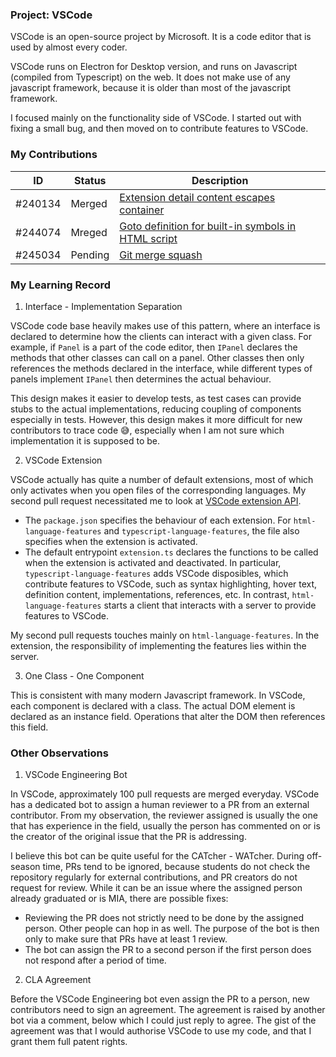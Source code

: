 ### Project: VSCode

VSCode is an open-source project by Microsoft. It is a code editor that is used by almost every coder.

VSCode runs on Electron for Desktop version, and runs on Javascript (compiled from Typescript) on the web. It does not make use of any javascript framework, because it is older than most of the javascript framework.

I focused mainly on the functionality side of VSCode. I started out with fixing a small bug, and then moved on to contribute features to VSCode.

### My Contributions

| ID | Status | Description |
| --- | --- | --- |
| #240134 | Merged | [Extension detail content escapes container](https://github.com/microsoft/vscode/pull/240134) |
| #244074 | Mreged | [Goto definition for built-in symbols in HTML script](https://github.com/microsoft/vscode/pull/244074) |
| #245034 | Pending | [Git merge squash](https://github.com/microsoft/vscode/pull/245034) |

### My Learning Record

1. Interface - Implementation Separation

VSCode code base heavily makes use of this pattern, where an interface is declared to determine how the clients can interact with a given class. For example, if `Panel` is a part of the code editor, then `IPanel` declares the methods that other classes can call on a panel. Other classes then only references the methods declared in the interface, while different types of panels implement `IPanel` then determines the actual behaviour.

This design makes it easier to develop tests, as test cases can provide stubs to the actual implementations, reducing coupling of components especially in tests. However, this design makes it more difficult for new contributors to trace code 😅, especially when I am not sure which implementation it is supposed to be.

2. VSCode Extension

VSCode actually has quite a number of default extensions, most of which only activates when you open files of the corresponding languages. My second pull request necessitated me to look at [VSCode extension API](https://code.visualstudio.com/api).

* The `package.json` specifies the behaviour of each extension. For `html-language-features` and `typescript-language-features`, the file also specifies when the extension is activated.
* The default entrypoint `extension.ts` declares the functions to be called when the extension is activated and deactivated. In particular, `typescript-language-features` adds VSCode disposibles, which contribute features to VSCode, such as syntax highlighting, hover text, definition content, implementations, references, etc. In contrast, `html-language-features` starts a client that interacts with a server to provide features to VSCode.

My second pull requests touches mainly on `html-language-features`. In the extension, the responsibility of implementing the features lies within the server.

3. One Class - One Component

This is consistent with many modern Javascript framework. In VSCode, each component is declared with a class. The actual DOM element is declared as an instance field. Operations that alter the DOM then references this field.

### Other Observations

1. VSCode Engineering Bot

In VSCode, approximately 100 pull requests are merged everyday. VSCode has a dedicated bot to assign a human reviewer to a PR from an external contributor. From my observation, the reviewer assigned is usually the one that has experience in the field, usually the person has commented on or is the creator of the original issue that the PR is addressing.

I believe this bot can be quite useful for the CATcher - WATcher. During off-season time, PRs tend to be ignored, because students do not check the repository regularly for external contributions, and PR creators do not request for review. While it can be an issue where the assigned person already graduated or is MIA, there are possible fixes:

* Reviewing the PR does not strictly need to be done by the assigned person. Other people can hop in as well. The purpose of the bot is then only to make sure that PRs have at least 1 review.
* The bot can assign the PR to a second person if the first person does not respond after a period of time.

2. CLA Agreement

Before the VSCode Engineering bot even assign the PR to a person, new contributors need to sign an agreement. The agreement is raised by another bot via a comment, below which I could just reply to agree. The gist of the agreement was that I would authorise VSCode to use my code, and that I grant them full patent rights.
